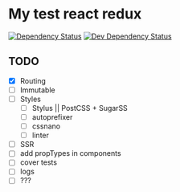 
# My test react redux

[![Dependency Status](https://david-dm.org/ViZhe/my-test-react-redux.svg)](https://david-dm.org/ViZhe/my-test-react-redux#info=dependencies)
[![Dev Dependency Status](https://david-dm.org/ViZhe/my-test-react-redux/dev-status.svg)](https://david-dm.org/ViZhe/my-test-react-redux#info=devDependencies)


## TODO
- [X] Routing
- [ ] Immutable
- [ ] Styles
    - [ ] Stylus || PostCSS + SugarSS
    - [ ] autoprefixer
    - [ ] cssnano
    - [ ] linter
- [ ] SSR
- [ ] add propTypes in components
- [ ] cover tests
- [ ] logs
- [ ] ???
